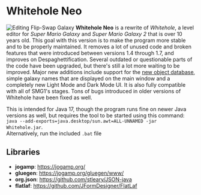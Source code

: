 # Whitehole Neo
![Editing Flip-Swap Galaxy](https://github.com/SMGCommunity/Whitehole-Neo/blob/master/ExampleImage.png)
**Whitehole Neo** is a rewrite of *Whitehole*, a level editor for *Super Mario Galaxy* and *Super Mario Galaxy 2* that is over 10 years old. This goal with this version is to make the program more stable and to be properly maintained. It removes a lot of unused code and broken features that were introduced between versions 1.4 through 1.7, and improves on Despaghettification. Several outdated or questionable parts of the code have been upgraded, but there's still a lot more waiting to be improved. Major new additions include support for the [new object database](https://github.com/SunakazeKun/galaxydatabase), simple galaxy names that are displayed on the main window and a completely new Light Mode and Dark Mode UI. It is also fully compatible with all of SMG1's stages. Tons of bugs introduced in older versions of Whitehole have been fixed as well.

This is intended for Java 17, though the program runs fine on newer Java versions as well, but requires the tool to be started using this command: ```java --add-exports=java.desktop/sun.awt=ALL-UNNAMED -jar Whitehole.jar```.<br/>Alternatively, run the included `.bat` file

## Libraries
- **jogamp**: https://jogamp.org/
- **gluegen**: https://jogamp.org/gluegen/www/
- **org.json**: https://github.com/stleary/JSON-java
- **flatlaf**: https://github.com/JFormDesigner/FlatLaf
